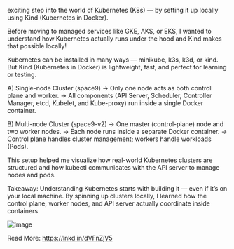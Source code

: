 exciting step into the world of Kubernetes (K8s) — by setting it up locally using Kind (Kubernetes in Docker).

Before moving to managed services like GKE, AKS, or EKS, I wanted to understand how Kubernetes actually runs under the hood  and Kind makes that possible locally!

Kubernetes can be installed in many ways — minikube, k3s, k3d, or kind.
 But Kind (Kubernetes in Docker) is lightweight, fast, and perfect for learning or testing.

A) Single-node Cluster (space9)
 → Only one node acts as both control plane and worker.
 → All components (API Server, Scheduler, Controller Manager, etcd, Kubelet, and Kube-proxy) run inside a single Docker container.

B) Multi-node Cluster (space9-v2)
 → One master (control-plane) node and two worker nodes.
 → Each node runs inside a separate Docker container.
 → Control plane handles cluster management; workers handle workloads (Pods).

This setup helped me visualize how real-world Kubernetes clusters are structured and how kubectl communicates with the API server to manage nodes and pods.

Takeaway:
Understanding Kubernetes starts with building it — even if it’s on your local machine.
By spinning up clusters locally, I learned how the control plane, worker nodes, and API server actually coordinate inside containers.


![Image](https://github.com/user-attachments/assets/de03c8ee-0b39-4efd-a468-386dc9e7b63b)

Read More: https://lnkd.in/dVFnZjV5
